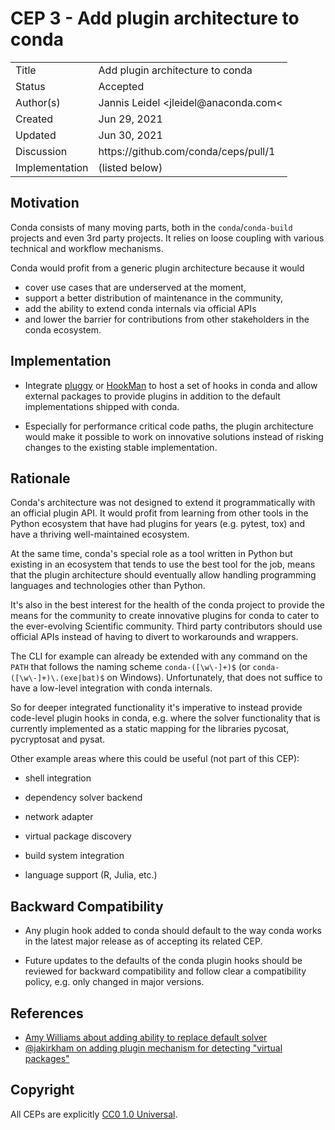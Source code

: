# CEP 3 - Add plugin architecture to conda

<table>
<tr><td> Title </td><td> Add plugin architecture to conda </td>
<tr><td> Status </td><td> Accepted </td></tr>
<tr><td> Author(s) </td><td> Jannis Leidel &lt;jleidel@anaconda.com&lt;</td></tr>
<tr><td> Created </td><td> Jun 29, 2021</td></tr>
<tr><td> Updated </td><td> Jun 30, 2021</td></tr>
<tr><td> Discussion </td><td> https://github.com/conda/ceps/pull/1 </td></tr>
<tr><td> Implementation </td><td> (listed below) </td></tr>
</table>

## Motivation

Conda consists of many moving parts, both in the `conda`/`conda-build`
projects and even 3rd party projects. It relies on loose coupling with
various technical and workflow mechanisms.

Conda would profit from a generic plugin architecture because it would

* cover use cases that are underserved at the moment,
* support a better distribution of maintenance in the community,
* add the ability to extend conda internals via official APIs
* and lower the barrier for contributions from other stakeholders
  in the conda ecosystem.

## Implementation

* Integrate [pluggy](https://pluggy.readthedocs.io/) or
  [HookMan](https://github.com/ESSS/hookman) to host a set of hooks
  in conda and allow external packages to provide plugins
  in addition to the default implementations shipped with conda.

* Especially for performance critical code paths, the plugin
  architecture would make it possible to work on innovative
  solutions instead of risking changes to the existing stable
  implementation.

## Rationale

Conda's architecture was not designed to extend it programmatically
with an official plugin API. It would profit from learning from
other tools in the Python ecosystem that have had plugins for years
(e.g. pytest, tox) and have a thriving well-maintained ecosystem.

At the same time, conda's special role as a tool written in Python
but existing in an ecosystem that tends to use the best tool for the
job, means that the plugin architecture should eventually
allow handling programming languages and technologies other than
Python.

It's also in the best interest for the health of the conda project
to provide the means for the community to create innovative plugins for
conda to cater to the ever-evolving Scientific community. Third
party contributors should use official APIs instead of having to
divert to workarounds and wrappers.

The CLI for example can already be extended with any command on the
`PATH` that follows the naming scheme `conda-([\w\-]+)$`
(or `conda-([\w\-]+)\.(exe|bat)$` on Windows). Unfortunately, that
does not suffice to have a low-level integration with conda internals.

So for deeper integrated functionality it's imperative to instead
provide code-level plugin hooks in conda, e.g. where the solver
functionality that is currently implemented as a static mapping
for the libraries pycosat, pycryptosat and pysat.

Other example areas where this could be useful (not part of this CEP):

* shell integration

* dependency solver backend

* network adapter

* virtual package discovery

* build system integration

* language support (R, Julia, etc.)

## Backward Compatibility

* Any plugin hook added to conda should default to the way conda works in
  the latest major release as of accepting its related CEP.

* Future updates to the defaults of the conda plugin hooks should be
  reviewed for backward compatibility and follow clear a compatibility
  policy, e.g. only changed in major versions.

## References

* [Amy Williams about adding ability to replace default solver](https://github.com/conda/conda/issues/10271)
* [@jakirkham on adding plugin mechanism for detecting "virtual packages"](https://github.com/conda/conda/issues/10131)

## Copyright

All CEPs are explicitly [CC0 1.0 Universal](https://creativecommons.org/publicdomain/zero/1.0/).
